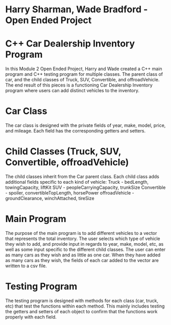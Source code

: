 # Harry Sharman, Wade Bradford - Open Ended Project
# C++ Car Dealership Inventory Program
In this Module 2 Open Ended Project, Harry and Wade created a C++ main program and C++ testing program for multiple classes. The parent class of car, and the child classes of Truck, SUV, Convertible, and offroadVehicle. The end result of this pieces is a functioning Car Dealership Inventory program where users can add distinct vehicles to the inventory.
# Car Class
The car class is designed with the private fields of year, make, model, price, and mileage. Each field has the corresponding getters and setters.
# Child Classes (Truck, SUV, Convertible, offroadVehicle)
The child classes inherit from the Car parent class. Each child class adds additional fields specific to each kind of vehicle:
Truck - bedLength, towingCapacity, liftKit
SUV - peopleCarryingCapacity, trunkSize
Convertible - spoiler, convertibleTopLength, horsePower
offroadVehicle - groundClearance, winchAttached, tireSize
# Main Program
The purpose of the main program is to add different vehicles to a vector that represents the total inventory. The user selects which type of vehicle they wish to add, and provide input in regards to year, make, model, etc, as well as some input specific to the different child classes. The user can enter as many cars as they wish and as little as one car. When they have added as many cars as they wish, the fields of each car added to the vector are written to a csv file.
# Testing Program
The testing program is designed with methods for each class (car, truck, etc) that test the functions within each method. This mainly includes testing the getters and setters of each object to confirm that the functions work properly with each field.
